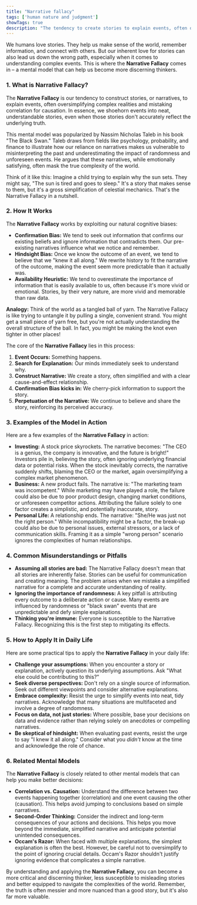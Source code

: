 ```yaml
---
title: "Narrative fallacy"
tags: ['human nature and judgment']
showTags: true
description: "The tendency to create stories to explain events, often oversimplifying complex realities and seeing causation where there may only be correlation."
---
```



We humans love stories. They help us make sense of the world, remember information, and connect with others. But our inherent love for stories can also lead us down the wrong path, especially when it comes to understanding complex events. This is where the **Narrative Fallacy** comes in – a mental model that can help us become more discerning thinkers.

### 1. What is Narrative Fallacy?

The **Narrative Fallacy** is our tendency to construct stories, or narratives, to explain events, often oversimplifying complex realities and mistaking correlation for causation. In essence, we shoehorn events into neat, understandable stories, even when those stories don't accurately reflect the underlying truth.

This mental model was popularized by Nassim Nicholas Taleb in his book "The Black Swan." Taleb draws from fields like psychology, probability, and finance to illustrate how our reliance on narratives makes us vulnerable to misinterpreting the past and underestimating the impact of randomness and unforeseen events. He argues that these narratives, while emotionally satisfying, often mask the true complexity of the world.

Think of it like this: Imagine a child trying to explain why the sun sets. They might say, "The sun is tired and goes to sleep." It's a story that makes sense to them, but it's a gross simplification of celestial mechanics. That's the Narrative Fallacy in a nutshell.

### 2. How It Works

The **Narrative Fallacy** works by exploiting our natural cognitive biases:

*   **Confirmation Bias:** We tend to seek out information that confirms our existing beliefs and ignore information that contradicts them. Our pre-existing narratives influence what we notice and remember.
*   **Hindsight Bias:** Once we know the outcome of an event, we tend to believe that we "knew it all along." We rewrite history to fit the narrative of the outcome, making the event seem more predictable than it actually was.
*   **Availability Heuristic:** We tend to overestimate the importance of information that is easily available to us, often because it's more vivid or emotional. Stories, by their very nature, are more vivid and memorable than raw data.

**Analogy:** Think of the world as a tangled ball of yarn. The Narrative Fallacy is like trying to untangle it by pulling a single, convenient strand. You might get a small piece of yarn free, but you're not actually understanding the overall structure of the ball. In fact, you might be making the knot even tighter in other places!

The core of the **Narrative Fallacy** lies in this process:

1.  **Event Occurs:** Something happens.
2.  **Search for Explanation:** Our minds immediately seek to understand why.
3.  **Construct Narrative:** We create a story, often simplified and with a clear cause-and-effect relationship.
4.  **Confirmation Bias kicks in:** We cherry-pick information to support the story.
5.  **Perpetuation of the Narrative:** We continue to believe and share the story, reinforcing its perceived accuracy.

### 3. Examples of the Model in Action

Here are a few examples of the **Narrative Fallacy** in action:

*   **Investing:** A stock price skyrockets. The narrative becomes: "The CEO is a genius, the company is innovative, and the future is bright!" Investors pile in, believing the story, often ignoring underlying financial data or potential risks. When the stock inevitably corrects, the narrative suddenly shifts, blaming the CEO or the market, again oversimplifying a complex market phenomenon.
*   **Business:** A new product fails. The narrative is: "The marketing team was incompetent." While marketing may have played a role, the failure could also be due to poor product design, changing market conditions, or unforeseen competitor actions. Attributing the failure solely to one factor creates a simplistic, and potentially inaccurate, story.
*   **Personal Life:** A relationship ends. The narrative: "She/He was just not the right person." While incompatibility might be a factor, the break-up could also be due to personal issues, external stressors, or a lack of communication skills. Framing it as a simple "wrong person" scenario ignores the complexities of human relationships.

### 4. Common Misunderstandings or Pitfalls

*   **Assuming all stories are bad:** The Narrative Fallacy doesn't mean that all stories are inherently false. Stories can be useful for communication and creating meaning. The problem arises when we mistake a simplified narrative for a complete and accurate understanding of reality.
*   **Ignoring the importance of randomness:** A key pitfall is attributing every outcome to a deliberate action or cause. Many events are influenced by randomness or "black swan" events that are unpredictable and defy simple explanations.
*   **Thinking you're immune:** Everyone is susceptible to the Narrative Fallacy. Recognizing this is the first step to mitigating its effects.

### 5. How to Apply It in Daily Life

Here are some practical tips to apply the **Narrative Fallacy** in your daily life:

*   **Challenge your assumptions:** When you encounter a story or explanation, actively question its underlying assumptions. Ask "What else could be contributing to this?"
*   **Seek diverse perspectives:** Don't rely on a single source of information. Seek out different viewpoints and consider alternative explanations.
*   **Embrace complexity:** Resist the urge to simplify events into neat, tidy narratives. Acknowledge that many situations are multifaceted and involve a degree of randomness.
*   **Focus on data, not just stories:** Where possible, base your decisions on data and evidence rather than relying solely on anecdotes or compelling narratives.
*   **Be skeptical of hindsight:** When evaluating past events, resist the urge to say "I knew it all along." Consider what you *didn't* know at the time and acknowledge the role of chance.

### 6. Related Mental Models

The **Narrative Fallacy** is closely related to other mental models that can help you make better decisions:

*   **Correlation vs. Causation:** Understand the difference between two events happening together (correlation) and one event causing the other (causation). This helps avoid jumping to conclusions based on simple narratives.
*   **Second-Order Thinking:** Consider the indirect and long-term consequences of your actions and decisions. This helps you move beyond the immediate, simplified narrative and anticipate potential unintended consequences.
*   **Occam's Razor:** When faced with multiple explanations, the simplest explanation is often the best. However, be careful not to oversimplify to the point of ignoring crucial details. Occam's Razor shouldn't justify ignoring evidence that complicates a simple narrative.

By understanding and applying the **Narrative Fallacy**, you can become a more critical and discerning thinker, less susceptible to misleading stories and better equipped to navigate the complexities of the world. Remember, the truth is often messier and more nuanced than a good story, but it's also far more valuable.

